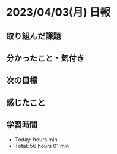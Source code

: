 # 2023/04/03(月) 日報
## 取り組んだ課題


## 分かったこと・気付き

 
## 次の目標


## 感じたこと

  
## 学習時間
- Today:  hours  min
- Total: 56 hours 01 min
